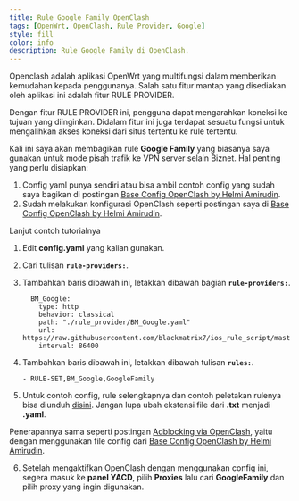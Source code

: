 ```yaml
---
title: Rule Google Family OpenClash
tags: [OpenWrt, OpenClash, Rule Provider, Google]
style: fill
color: info
description: Rule Google Family di OpenClash.
---
```


Openclash adalah aplikasi OpenWrt yang multifungsi dalam memberikan kemudahan kepada penggunanya. Salah satu fitur mantap yang disediakan oleh aplikasi ini adalah fitur RULE PROVIDER.

Dengan fitur RULE PROVIDER ini, pengguna dapat mengarahkan koneksi ke tujuan yang diinginkan. Didalam fitur ini juga terdapat sesuatu fungsi untuk mengalihkan akses koneksi dari situs tertentu ke rule tertentu. 

Kali ini saya akan membagikan rule **Google Family** yang biasanya saya gunakan untuk mode pisah trafik ke VPN server selain Biznet. Hal penting yang perlu disiapkan:

1. Config yaml punya sendiri atau bisa ambil contoh config yang sudah saya bagikan di postingan [Base Config OpenClash by Helmi Amirudin](base-config-openclash-helmi).
2. Sudah melakukan konfigurasi OpenClash seperti postingan saya di [Base Config OpenClash by Helmi Amirudin](base-config-openclash-helmi).


Lanjut contoh tutorialnya
 
1. Edit **config.yaml** yang kalian gunakan.
2. Cari tulisan **``rule-providers:``**.
3. Tambahkan baris dibawah ini, letakkan dibawah bagian **``rule-providers:``**.


	```
	  BM_Google:
		type: http
		behavior: classical
		path: "./rule_provider/BM_Google.yaml"
		url: https://raw.githubusercontent.com/blackmatrix7/ios_rule_script/master/rule/Clash/Google/Google.yaml
		interval: 86400

	```



4. Tambahkan baris dibawah ini, letakkan dibawah tulisan **``rules:``**.


	```
	- RULE-SET,BM_Google,GoogleFamily
	```



5. Untuk contoh config, rule selengkapnya dan contoh peletakan rulenya bisa diunduh [disini](https://safefileku.com/download/To6NrHuRw2IG4md). Jangan lupa ubah ekstensi file dari **.txt** menjadi **.yaml**.

Penerapannya sama seperti postingan [Adblocking via OpenClash](adblocking-openclash), yaitu dengan menggunakan file config dari [Base Config OpenClash by Helmi Amirudin](base-config-openclash-helmi).

6. Setelah mengaktifkan OpenClash dengan menggunakan config ini, segera masuk ke **panel YACD**, pilih **Proxies** lalu cari **GoogleFamily** dan pilih proxy yang ingin digunakan.